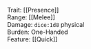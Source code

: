 Trait: [[Presence]]  
Range: [[Melee]]  
Damage: `dice:1d8` physical  
Burden: One-Handed  
Feature: [[Quick]]